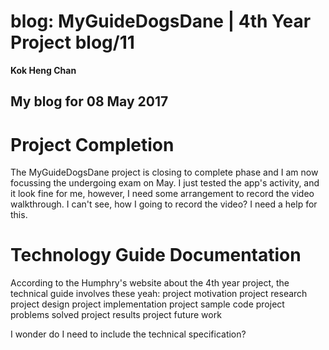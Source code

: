 # blog: MyGuideDogsDane | 4th Year Project blog/11

**Kok Heng Chan**

## My blog for 08 May 2017

# Project Completion

The MyGuideDogsDane project is closing to complete phase and I am now focussing the undergoing exam on May.
I just tested the app's activity, and it look fine for me, however, I need some arrangement to record the video walkthrough. I can't see, how I going to record the video? I need a help for this.


# Technology Guide Documentation

According to the Humphry's website about the 4th year project, the technical guide involves these yeah:
project motivation
project research
project design
project implementation
project sample code
project problems solved
project results
project future work

I wonder do I need to include the technical specification?
